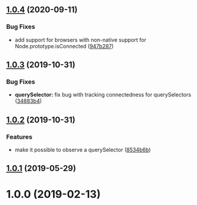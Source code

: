 ## [1.0.4](https://github.com/wessberg/connection-observer/compare/v1.0.3...v1.0.4) (2020-09-11)

### Bug Fixes

- add support for browsers with non-native support for Node.prototype.isConnected ([947b287](https://github.com/wessberg/connection-observer/commit/947b2874e8766dfff43149712f6d2abc3d86e337))

## [1.0.3](https://github.com/wessberg/connection-observer/compare/v1.0.2...v1.0.3) (2019-10-31)

### Bug Fixes

- **querySelector:** fix bug with tracking connectedness for querySelectors ([34883b4](https://github.com/wessberg/connection-observer/commit/34883b4d2925e54e8aaa42f77166aa6a026d28f6))

## [1.0.2](https://github.com/wessberg/connection-observer/compare/v1.0.1...v1.0.2) (2019-10-31)

### Features

- make it possible to observe a querySelector ([8534b6b](https://github.com/wessberg/connection-observer/commit/8534b6bafb3e23961dfd71d39484bc0d5085892f))

## [1.0.1](https://github.com/wessberg/connection-observer/compare/v1.0.0...v1.0.1) (2019-05-29)

# 1.0.0 (2019-02-13)
